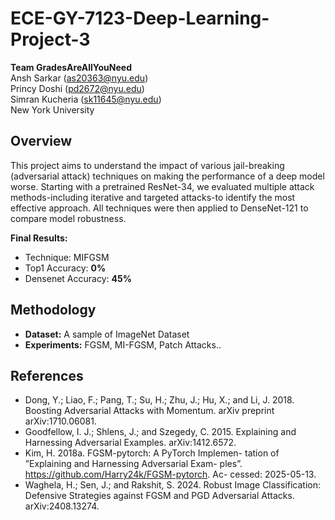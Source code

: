 # ECE-GY-7123-Deep-Learning-Project-3

**Team GradesAreAllYouNeed**  
Ansh Sarkar (as20363@nyu.edu)  
Princy Doshi (pd2672@nyu.edu)  
Simran Kucheria (sk11645@nyu.edu)  
New York University

## Overview

This project aims to understand the impact of various jail-breaking (adversarial attack) techniques on making the performance of a deep model worse.
Starting with a pretrained ResNet-34, we evaluated multiple attack methods-including iterative and targeted attacks-to identify the most effective approach. All techniques were then applied to DenseNet-121 to compare model robustness. 

**Final Results:**  
- Technique: MIFGSM
- Top1 Accuracy: **0%**  
- Densenet Accuracy: **45%**  

## Methodology

- **Dataset:** A sample of ImageNet Dataset
- **Experiments:** FGSM, MI-FGSM, Patch Attacks..

## References

- Dong, Y.; Liao, F.; Pang, T.; Su, H.; Zhu, J.; Hu, X.; and
Li, J. 2018. Boosting Adversarial Attacks with Momentum.
arXiv preprint arXiv:1710.06081.
- Goodfellow, I. J.; Shlens, J.; and Szegedy, C. 2015.
Explaining and Harnessing Adversarial Examples.
arXiv:1412.6572.
- Kim, H. 2018a. FGSM-pytorch: A PyTorch Implemen-
tation of ”Explaining and Harnessing Adversarial Exam-
ples”. https://github.com/Harry24k/FGSM-pytorch. Ac-
cessed: 2025-05-13.
- Waghela, H.; Sen, J.; and Rakshit, S. 2024. Robust Image
Classification: Defensive Strategies against FGSM and PGD
Adversarial Attacks. arXiv:2408.13274.
